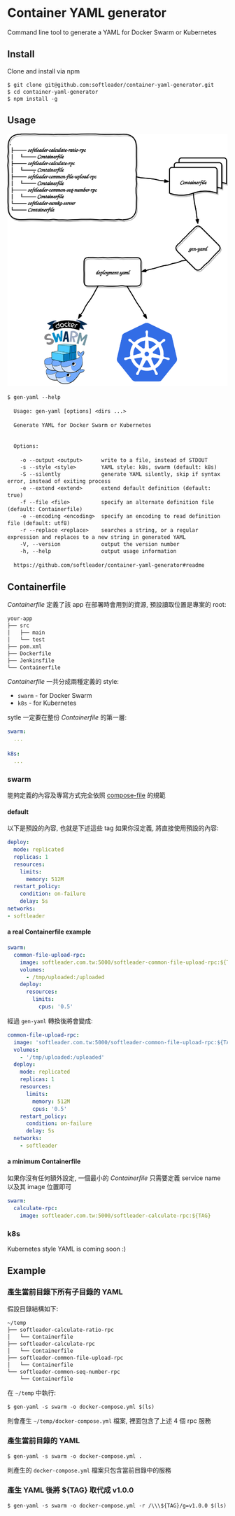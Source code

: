# Container YAML generator

Command line tool to generate a YAML for Docker Swarm or Kubernetes

## Install

Clone and install via npm

```
$ git clone git@github.com:softleader/container-yaml-generator.git
$ cd container-yaml-generator
$ npm install -g
```

## Usage

![](./doc/overview.svg)

```
$ gen-yaml --help

  Usage: gen-yaml [options] <dirs ...>

  Generate YAML for Docker Swarm or Kubernetes


  Options:

    -o --output <output>      write to a file, instead of STDOUT
    -s --style <style>        YAML style: k8s, swarm (default: k8s)
    -S --silently             generate YAML silently, skip if syntax error, instead of exiting process
    -e --extend <extend>      extend default definition (default: true)
    -f --file <file>          specify an alternate definition file (default: Containerfile)
    -e --encoding <encoding>  specify an encoding to read definition file (default: utf8)
    -r --replace <replace>    searches a string, or a regular expression and replaces to a new string in generated YAML
    -V, --version             output the version number
    -h, --help                output usage information

  https://github.com/softleader/container-yaml-generator#readme
```

## Containerfile

*Containerfile* 定義了該 app 在部署時會用到的資源, 預設讀取位置是專案的 root:

```
your-app
├── src
│   ├── main
│   └── test
├── pom.xml
├── Dockerfile
├── Jenkinsfile
└── Containerfile
```

*Containerfile* 一共分成兩種定義的 style:

- `swarm` - for Docker Swarm
- `k8s` - for Kubernetes

sytle 一定要在整份 *Containerfile* 的第一層:

```yaml
swarm:
  ...
  
k8s:
  ...
```

### swarm

能夠定義的內容及專寫方式完全依照 [compose-file](https://docs.docker.com/compose/compose-file/) 的規範

#### default

以下是預設的內容, 也就是下述這些 tag 如果你沒定義, 將直接使用預設的內容:

```yaml
deploy:
  mode: replicated
  replicas: 1
  resources:
    limits:
      memory: 512M
  restart_policy:
    condition: on-failure
    delay: 5s
networks:
- softleader
```

#### a real Containerfile example

```yaml
swarm:
  common-file-upload-rpc:
    image: softleader.com.tw:5000/softleader-common-file-upload-rpc:${TAG}
    volumes:
      - /tmp/uploaded:/uploaded
    deploy:
      resources:
        limits:
          cpus: '0.5'
```

經過 `gen-yaml` 轉換後將會變成:

```yaml
common-file-upload-rpc:
  image: 'softleader.com.tw:5000/softleader-common-file-upload-rpc:${TAG}'
  volumes:
    - '/tmp/uploaded:/uploaded'
  deploy:
    mode: replicated
    replicas: 1
    resources:
      limits:
        memory: 512M
        cpus: '0.5'
    restart_policy:
      condition: on-failure
      delay: 5s
  networks:
    - softleader
```

#### a minimum Containerfile

如果你沒有任何額外設定, 一個最小的 *Containerfile* 只需要定義 service name 以及其 image 位置即可

```yaml
swarm:
  calculate-rpc:
    image: softleader.com.tw:5000/softleader-calculate-rpc:${TAG}
```

### k8s

Kubernetes style YAML is coming soon :)

## Example

### 產生當前目錄下所有子目錄的 YAML

假設目錄結構如下:

```
~/temp
├── softleader-calculate-ratio-rpc
│   └── Containerfile
├── softleader-calculate-rpc
│   └── Containerfile
├── softleader-common-file-upload-rpc
│   └── Containerfile
└── softleader-common-seq-number-rpc
    └── Containerfile
```

在 `~/temp` 中執行:

```
$ gen-yaml -s swarm -o docker-compose.yml $(ls)
```

則會產生 `~/temp/docker-compose.yml` 檔案, 裡面包含了上述 4 個 rpc 服務

### 產生當前目錄的 YAML

```
$ gen-yaml -s swarm -o docker-compose.yml .
```

則產生的 `docker-compose.yml` 檔案只包含當前目錄中的服務 

### 產生 YAML 後將 ${TAG} 取代成 v1.0.0

```
$ gen-yaml -s swarm -o docker-compose.yml -r /\\\${TAG}/g=v1.0.0 $(ls)
```
